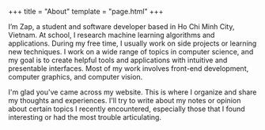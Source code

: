 +++
title = "About"
template = "page.html"
+++

I’m Zap, a student and software developer based in Ho Chi Minh City,
Vietnam. At school, I research machine learning algorithms and
applications. During my free time, I usually work on side projects or learning
new techniques. I work on a wide range of topics in computer science, and my
goal is to create helpful tools and applications with intuitive and presentable
interfaces. Most of my work involves front-end development, computer graphics,
and computer vision.

I'm glad you've came across my website. This is where I organize and share my
thoughts and experiences. I'll try to write about my notes or opinion about
certain topics I recently encountered, especially those that I found
interesting or had the most trouble articulating.
